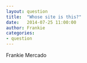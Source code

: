 ```yaml
---
layout: question
title:  "Whose site is this?"
date:   2014-07-25 11:00:00
author: Frankie
categories:
- question
---
```

Frankie Mercado